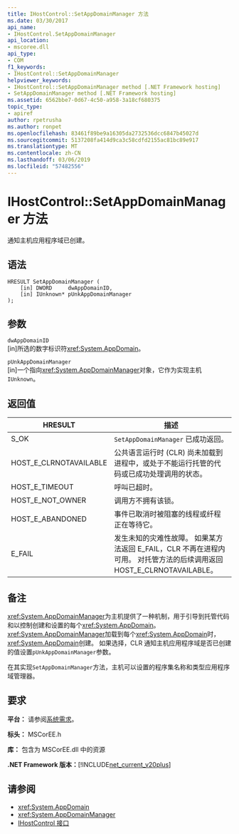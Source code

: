 ```yaml
---
title: IHostControl::SetAppDomainManager 方法
ms.date: 03/30/2017
api_name:
- IHostControl.SetAppDomainManager
api_location:
- mscoree.dll
api_type:
- COM
f1_keywords:
- IHostControl::SetAppDomainManager
helpviewer_keywords:
- IHostControl::SetAppDomainManager method [.NET Framework hosting]
- SetAppDomainManager method [.NET Framework hosting]
ms.assetid: 6562bbe7-0d67-4c50-a958-3a18cf680375
topic_type:
- apiref
author: rpetrusha
ms.author: ronpet
ms.openlocfilehash: 83461f89be9a16305da2732536dcc6847b45027d
ms.sourcegitcommit: 5137208fa414d9ca3c58cdfd2155ac81bc89e917
ms.translationtype: MT
ms.contentlocale: zh-CN
ms.lasthandoff: 03/06/2019
ms.locfileid: "57482556"
---
```

# <a name="ihostcontrolsetappdomainmanager-method"></a>IHostControl::SetAppDomainManager 方法
通知主机应用程序域已创建。  
  
## <a name="syntax"></a>语法  
  
```  
HRESULT SetAppDomainManager (  
    [in] DWORD     dwAppDomainID,  
    [in] IUnknown* pUnkAppDomainManager  
);  
```  
  
## <a name="parameters"></a>参数  
 `dwAppDomainID`  
 [in]所选的数字标识符<xref:System.AppDomain>。  
  
 `pUnkAppDomainManager`  
 [in]一个指向<xref:System.AppDomainManager>对象，它作为实现主机`IUnknown`。  
  
## <a name="return-value"></a>返回值  
  
|HRESULT|描述|  
|-------------|-----------------|  
|S_OK|`SetAppDomainManager` 已成功返回。|  
|HOST_E_CLRNOTAVAILABLE|公共语言运行时 (CLR) 尚未加载到进程中，或处于不能运行托管的代码或已成功处理调用的状态。|  
|HOST_E_TIMEOUT|呼叫已超时。|  
|HOST_E_NOT_OWNER|调用方不拥有该锁。|  
|HOST_E_ABANDONED|事件已取消时被阻塞的线程或纤程正在等待它。|  
|E_FAIL|发生未知的灾难性故障。 如果某方法返回 E_FAIL，CLR 不再在进程内可用。 对托管方法的后续调用返回 HOST_E_CLRNOTAVAILABLE。|  
  
## <a name="remarks"></a>备注  
 <xref:System.AppDomainManager>为主机提供了一种机制，用于引导到托管代码和以控制创建和设置的每个<xref:System.AppDomain>。 <xref:System.AppDomainManager>加载到每个<xref:System.AppDomain>时，<xref:System.AppDomain>创建。 如果选择，CLR 通知主机应用程序域是否已创建的值设置`pUnkAppDomainManager`参数。  
  
 在其实现`SetAppDomainManager`方法，主机可以设置的程序集名称和类型应用程序域管理器。  
  
## <a name="requirements"></a>要求  
 **平台：** 请参阅[系统需求](../../../../docs/framework/get-started/system-requirements.md)。  
  
 **标头：** MSCorEE.h  
  
 **库：** 包含为 MSCorEE.dll 中的资源  
  
 **.NET Framework 版本：**[!INCLUDE[net_current_v20plus](../../../../includes/net-current-v20plus-md.md)]  
  
## <a name="see-also"></a>请参阅
- <xref:System.AppDomain>
- <xref:System.AppDomainManager>
- [IHostControl 接口](../../../../docs/framework/unmanaged-api/hosting/ihostcontrol-interface.md)
